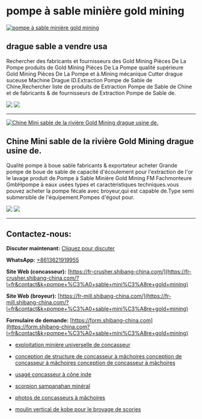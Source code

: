 # pompe à sable minière gold mining

<a href="https://swt.shibang-china.com/?l=fr&img&k=pompe+%C3%A0+sable+mini%C3%A8re+gold+mining" target="_blank">![pompe à sable minière gold mining](http://static.shibang-china.com/all-800x300/1206.jpg)</a>

## drague sable a vendre usa
Rechercher des fabricants et fournisseurs des Gold Mining Pièces De La Pompe produits de Gold Mining Pièces De La Pompe qualité supérieure Gold Mining Pièces De La Pompe et à.Mining mécanique Cutter drague suceuse Machine Drague ID.Extraction Pompe de Sable de Chine,Rechercher liste de produits de Extraction Pompe de Sable de Chine et de fabricants & de fournisseurs de Extraction Pompe de Sable de.


<a href="https://whatsapp.shibangsoft.com/WhatsApp.php" target="_blank" title="WhatsApp">![](http://static.shibang-china.com/icon/whatsapp.png)</a> <a href="https://swt.shibang-china.com/?l=fr&icon&k=pompe+%C3%A0+sable+mini%C3%A8re+gold+mining" target="_blank">![](http://static.shibang-china.com/icon/chat-fr.png)</a>

---

<a href="https://swt.shibang-china.com/?l=fr&img&k=pompe+%C3%A0+sable+mini%C3%A8re+gold+mining" target="_blank">![Chine Mini sable de la rivière Gold Mining drague usine de.](http://static.shibang-china.com/all-800x300/893.jpg)</a>

## Chine Mini sable de la rivière Gold Mining drague usine de.
Qualité pompe à boue sable fabricants & exportateur acheter Grande pompe de boue de sable de capacité d'écoulement pour l'extraction de l'or le lavage produit de.Pompe à Sable Minière Gold Mining FM Fachmonteure GmbHpompe à eaux usées types et caractéristiques techniques.vous pouvez acheter la pompe fécale avec broyeur,qui est capable de.Type semi submersible de l'équipement.Pompes d'égout pour.


<a href="https://whatsapp.shibangsoft.com/WhatsApp.php" target="_blank" title="WhatsApp">![](http://static.shibang-china.com/icon/whatsapp.png)</a> <a href="https://swt.shibang-china.com/?l=fr&icon&k=pompe+%C3%A0+sable+mini%C3%A8re+gold+mining" target="_blank">![](http://static.shibang-china.com/icon/chat-fr.png)</a>

---
## Contactez-nous:

**Discuter maintenant:** [Cliquez pour discuter](https://swt.shibang-china.com?l=fr&contact&k=pompe+%C3%A0+sable+mini%C3%A8re+gold+mining)

**WhatsApp:**  [+8613621919955](https://whatsapp.shibangsoft.com/WhatsApp.php)

**Site Web (concasseur):** [https://fr-crusher.shibang-china.com/](https://fr-crusher.shibang-china.com/?l=fr&contact&k=pompe+%C3%A0+sable+mini%C3%A8re+gold+mining)

**Site Web (broyeur):** [https://fr-mill.shibang-china.com/](https://fr-mill.shibang-china.com/?l=fr&contact&k=pompe+%C3%A0+sable+mini%C3%A8re+gold+mining)

**Formulaire de demande:** [https://form.shibang-china.com](https://form.shibang-china.com?l=fr&contact&k=pompe+%C3%A0+sable+mini%C3%A8re+gold+mining)

* [exploitation minière universelle de concasseur](../8/exploitation%20mini%C3%A8re%20universelle%20de%20concasseur.md)

* [conception de structure de concasseur à mâchoires conception de concasseur à mâchoires conception de concasseur à mâchoires](../2/conception%20de%20structure%20de%20concasseur%20%C3%A0%20m%C3%A2choires%20conception%20de%20concasseur%20%C3%A0%20m%C3%A2choires%20conception%20de%20concasseur%20%C3%A0%20m%C3%A2choires.md)

* [usagé concasseur à cône inde](../5/usag%C3%A9%20concasseur%20%C3%A0%20c%C3%B4ne%20inde.md)

* [scorpion sampanahan minéral](../4/scorpion%20sampanahan%20min%C3%A9ral.md)

* [photos de concasseurs à mâchoires](../9/photos%20de%20concasseurs%20%C3%A0%20m%C3%A2choires.md)

* [moulin vertical de kobe pour le broyage de scories](../5/moulin%20vertical%20de%20kobe%20pour%20le%20broyage%20de%20scories.md)